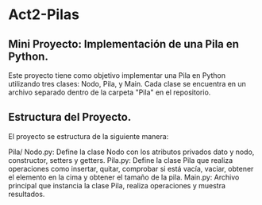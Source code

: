 # Act2-Pilas

## Mini Proyecto: Implementación de una Pila en Python.

Este proyecto tiene como objetivo implementar una Pila en Python utilizando tres clases: Nodo, Pila, y Main. Cada clase se encuentra en un archivo separado dentro de la carpeta "Pila" en el repositorio.

## Estructura del Proyecto.
El proyecto se estructura de la siguiente manera:

Pila/
Nodo.py: Define la clase Nodo con los atributos privados dato y nodo, constructor, setters y getters.
Pila.py: Define la clase Pila que realiza operaciones como insertar, quitar, comprobar si está vacía, vaciar, obtener el elemento en la cima y obtener el tamaño de la pila.
Main.py: Archivo principal que instancia la clase Pila, realiza operaciones y muestra resultados.
